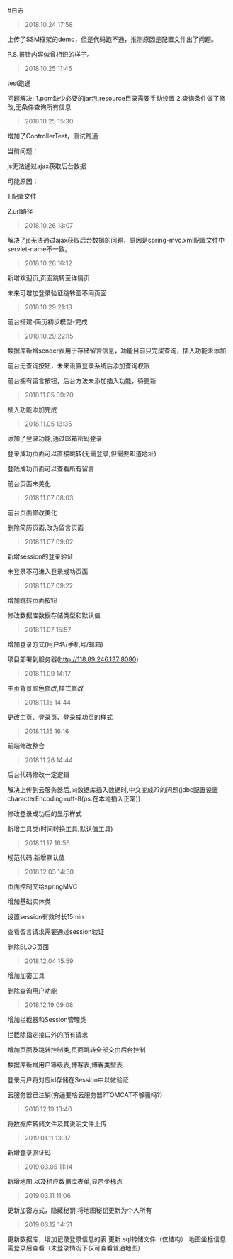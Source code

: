 #日志

>2018.10.24 17:58

上传了SSM框架的demo，但是代码跑不通，推测原因是配置文件出了问题。

P.S.报错内容似曾相识的样子。

>2018.10.25 11:45

test跑通

问题解决:
1.pom缺少必要的jar包,resource目录需要手动设置
2.查询条件做了修改,无条件查询所有信息

>2018.10.25 15:30

增加了ControllerTest，测试跑通

当前问题：

js无法通过ajax获取后台数据

可能原因：

1.配置文件

2.url路径

>2018.10.26 13:07

解决了js无法通过ajax获取后台数据的问题，原因是spring-mvc.xml配置文件中servlet-name不一致。

>2018.10.26 16:12

新增欢迎页,页面跳转至详情页

未来可增加登录验证跳转至不同页面

>2018.10.29 21:18

前台搭建-简历初步模型-完成

>2018.10.29 22:15

数据库新增sender表用于存储留言信息，功能目前只完成查询，插入功能未添加

前台无查询按钮，未来设置登录系统后添加查询权限

前台拥有留言按钮，后台方法未添加插入功能，待更新

>2018.11.05 09:20

插入功能添加完成

>2018.11.05 13:35

添加了登录功能,通过邮箱密码登录

登录成功页面可以直接跳转(无需登录,但需要知道地址)

登陆成功页面可以查看所有留言

前台页面未美化

>2018.11.07 08:03

前台页面修改美化

删除简历页面,改为留言页面

>2018.11.07 09:02

新增session的登录验证

未登录不可进入登录成功页面

>2018.11.07 09:22

增加跳转页面按钮

修改数据库数据存储类型和默认值

>2018.11.07 15:57

增加登录方式(用户名/手机号/邮箱)

项目部署到服务器(http://118.89.246.137:8080)

>2018.11.09 14:17

主页背景颜色修改,样式修改

>2018.11.15 14:44

更改主页、登录页、登录成功页的样式

>2018.11.15 16:16

前端修改整合

>2018.11.26 14:44

后台代码修改一定逻辑

解决上传到云服务器后,向数据库插入数据时,中文变成??的问题(jdbc配置设置characterEncoding=utf-8(ps:在本地插入正常))

修改登录成功后的显示样式

新增工具类(时间转换工具,默认值工具)

>2018.11.17 16:56

规范代码,新增默认值

>2018.12.03 14:30

页面控制交给springMVC

增加基础实体类

设置session有效时长15min

查看留言请求需要通过session验证

删除BLOG页面

>2018.12.04 15:59

增加加密工具

删除查询用户功能

>2018.12.19 09:08

增加拦截器和Session管理类

拦截除指定接口外的所有请求

增加页面及跳转控制类,页面跳转全部交由后台控制

数据库新增用户等级表,博客表,博客类型表

登录用户将对应id存储在Session中以做验证

云服务器已注销(穷逼要啥云服务器?TOMCAT不够骚吗?)

>2018.12.19 13:40

将数据库转储文件及其说明文件上传

>2019.01.11 13:37

新增登录验证码

>2019.03.05 11:14

新增地图,以及相应数据库表单,显示坐标点

>2019.03.11 11:06

更新加密方式，隐藏秘钥
将地图秘钥更新为个人所有

>2019.03.12 14:51

更新数据库，增加记录登录信息的表
更新.sql转储文件（仅结构）
地图坐标信息需登录后查看（未登录情况下仅可查看普通地图）